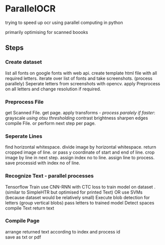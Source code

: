 # ParallelOCR
trying to speed up ocr using parallel computing in python

primarily optimising for scanned boooks

## Steps

### Create dataset
list all fonts on google fonts with web api.
create template html file with all required letters.
iterate over list of fonts and take screenshots. (process parallely)
Seperate letters from screenshots with opencv.
apply Preprocess on all letters and change resolution if required.

### Preprocess File
get Scanned File.
get page.
apply transforms - *process paralely if faster*:
    grayscale *using otsu thresholding*
    contrast
    brightness
    sharpen edges
compile File.
or
perform next step per page.
### Seperate Lines
find horizontal whitespace.
divide image by horizontal whitespace.
    return cropped image of line.
or
pass y coordinate of start and end of line.
    crop image by line in next step.
assign index no to line.
assign line to process.
save processid with index no of line.
### Recognize Text - parallel processes
Tensorflow
    Train
        use CNN-RNN with CTC loss to train model on dataset .
            (similar to SimpleHTR but optimised for printed Text)
        OR
        use SVMs (because dataset would be relatively small)
    Execute
        blob detection for letters (group vertical blobs)
        pass letters to trained model
        Detect spaces
        compile Text
return text  
### Compile Page  
arrange returned text according to index and process id  
save as txt or pdf  
